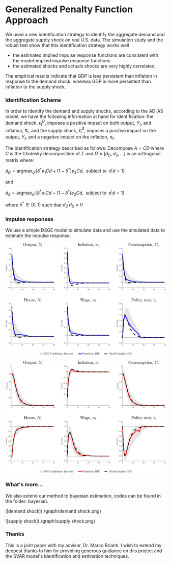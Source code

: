 # Generalized Penalty Function Approach

We used a new identification strategy to identify the aggregate demand and the aggregate supply shock on real U.S. data. The simulation study and the robust test show that this identification strategy works well

* the estimated implied impulse response functions are consistent with the model-implied impulse response functions
* the estimated shocks and actuals shocks are very highly correlated. 

The empirical results indicate that GDP is less persistent than inflation in response to the demand shock, whereas GDP is more persistent than inflation to the supply shock.



### Identification Scheme

In order to identify the demand and supply shocks, according to the AD-AS model, we have the following information at hand for identification: the demand shock, $\epsilon^D_t$, imposes a positive impact on both output, $Y_t$, and inflation, $\pi_t$, and the supply shock, $\epsilon^S_t$, imposes a positive impact on the output, $Y_t$, and a negative impact on the inflation, $\pi_t$.



The identification strategy described as follows: Decompose $A=CD$ where $C$ is the Cholesky decomposition of $\Sigma$ and $D=[d_D, d_S, ...]$ is an orthogonal matrix where:

$d_D=\mathop{\arg\max}_{d}\,\{\delta^{*}e_1Cd+(1-\delta^{*})e_2Cd,\;\;\text{subject to}\;\;d^{'}d=1\}$

and 

$d_S=\mathop{\arg\max}_{d}\,\{\delta^{*}e_1Cd-(1-\delta^{*})e_2Cd,\;\;\text{subject to}\;\;d^{'}d=1\}$

where $\delta^{*}\in(0,1)$ such that $d_D^{'}d_S=0$




### Impulse responses

We use a simple DSGE model to simulate data and use the simulated data to estimate the impulse response.

![baselineCompD](graph/baselineCompD.png)

![baselineCompS](graph/baselineCompS.png)



### What's more...

We also extend our method to bayesian estimation, codes can be found in the folder: bayesian.

![demand shock](./graph/demand shock.png)

![supply shock](./graph/supply shock.png)



### Thanks

This is a joint paper with my advisor, Dr. Marco Brianti. I wish to extend my deepest thanks to him for providing generous guidance on this project and the SVAR model's identification and estimation techniques.
